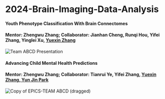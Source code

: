 # 2024-Brain-Imaging-Data-Analysis
#### Youth Phenotype Classification With Brain Connectomes
#### Mentor: Zhengwu Zhang; Collaborator: Jianhan Cheng, Runqi Hou, Yifei Zhang, Yinglei Xu, <ins>Yuexin Zhang<ins>
![Team ABCD Presentation](https://github.com/user-attachments/assets/d5dd4ecd-b44c-4bf6-a623-daec05f309e8)
#### Advancing Child Mental Health Predictions
#### Mentor: Zhengwu Zhang; Collaborator: Tianrui Ye, Yifei Zhang, <ins>Yuexin Zhang, Yun Jin Park
![Copy of EPICS-TEAM ABCD (dragged)](https://github.com/user-attachments/assets/2190caa1-341c-4501-acc7-0c193449488a)
